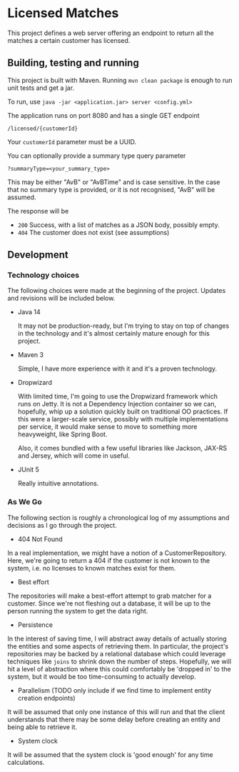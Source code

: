 # Licensed Matches

This project defines a web server offering an endpoint to return all the matches
a certain customer has licensed.

## Building, testing and running

This project is built with Maven. Running `mvn clean package` is enough
to run unit tests and get a jar.

To run, use `java -jar <application.jar> server <config.yml>`

The application runs on port 8080 and has a single GET endpoint

`/licensed/{customerId}`

Your `customerId` parameter must be a UUID.

You can optionally provide a summary type query parameter

`?summaryType=<your_summary_type>`

This may be either "AvB" or "AvBTime" and is case sensitive.
In the case that no summary type is provided, or it is not recognised, "AvB" will be assumed.

The response will be
- `200` Success, with a list of matches as a JSON body, possibly empty.
- `404` The customer does not exist (see assumptions)

## Development

### Technology choices

The following choices were made at the beginning of the project.
Updates and revisions will be included below.
- Java 14
    
    It may not be production-ready, but I'm trying to stay on top of
    changes in the technology and it's almost certainly mature enough
    for this project.
    
- Maven 3

    Simple, I have more experience with it and it's a proven technology.
    
- Dropwizard

    With limited time, I'm going to use the Dropwizard framework which
    runs on Jetty. It is not a Dependency Injection container so we can,
    hopefully, whip up a solution quickly built on traditional OO
    practices. If this were a larger-scale service, possibly with
    multiple implementations per service, it would make sense to move
    to something more heavyweight, like Spring Boot.
    
    Also, it comes bundled with a few useful libraries like Jackson,
    JAX-RS and Jersey, which will come in useful.
    
- JUnit 5

    Really intuitive annotations.
    
### As We Go

The following section is roughly a chronological log of my assumptions and decisions
as I go through the project.

- 404 Not Found

In a real implementation, we might have a notion of a CustomerRepository. Here, we're
going to return a 404 if the customer is not known to the system, i.e. no licenses to
known matches exist for them.

- Best effort

The repositories will make a best-effort attempt to grab matcher for a customer. Since
we're not fleshing out a database, it will be up to the person running the system to get the
data right.

- Persistence

In the interest of saving time, I will abstract away details of actually storing the
entities and some aspects of retrieving them. In particular, the project's repositories
may be backed by a relational database which could leverage techniques like `joins` to
shrink down the number of steps. Hopefully, we will hit a level of abstraction where this
could comfortably be 'dropped in' to the system, but it would be too time-consuming to
actually develop.

- Parallelism (TODO only include if we find time to implement entity creation endpoints)

It will be assumed that only one instance of this will run and that the client understands
that there may be some delay before creating an entity and being able to retrieve it.

- System clock

It will be assumed that the system clock is 'good enough' for any time calculations. 